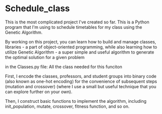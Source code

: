 # Schedule_class
This is the most complicated project I've created so far. This is a Python program that I'm using to schedule timetables for my class using the Genetic Algorithm.

By working on this project, you can learn how to build and manage classes, libraries - a part of object-oriented programming, 
while also learning how to utilize Genetic Algorithm - a super simple and useful algorithm to generate the optimal solution for a given problem

in the Classes.py file: All the class needed for this funciton 

First, I encode the classes, professors, and student groups into binary code (also known as one-hot encoding) for the convenience of subsequent steps (mutation and crossover) (where I use a small but useful technique that you can explore further on your own). 

Then, I construct basic functions to implement the algorithm, including init_population, mutate, crossover, fitness function, and so on.
